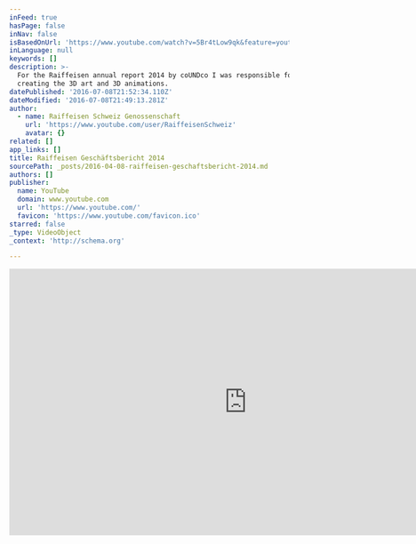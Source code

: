 ```yaml
---
inFeed: true
hasPage: false
inNav: false
isBasedOnUrl: 'https://www.youtube.com/watch?v=5Br4tLow9qk&feature=youtu.be'
inLanguage: null
keywords: []
description: >-
  For the Raiffeisen annual report 2014 by coUNDco I was responsible for
  creating the 3D art and 3D animations.
datePublished: '2016-07-08T21:52:34.110Z'
dateModified: '2016-07-08T21:49:13.281Z'
author:
  - name: Raiffeisen Schweiz Genossenschaft
    url: 'https://www.youtube.com/user/RaiffeisenSchweiz'
    avatar: {}
related: []
app_links: []
title: Raiffeisen Geschäftsbericht 2014
sourcePath: _posts/2016-04-08-raiffeisen-geschaftsbericht-2014.md
authors: []
publisher:
  name: YouTube
  domain: www.youtube.com
  url: 'https://www.youtube.com/'
  favicon: 'https://www.youtube.com/favicon.ico'
starred: false
_type: VideoObject
_context: 'http://schema.org'

---
```

<iframe src="https://cdn.embedly.com/widgets/media.html?src=https%3A%2F%2Fwww.youtube.com%2Fembed%2F5Br4tLow9qk%3Ffeature%3Doembed&amp;url=https%3A%2F%2Fwww.youtube.com%2Fwatch%3Fv%3D5Br4tLow9qk%26feature%3Dyoutu.be&amp;image=https%3A%2F%2Fi.ytimg.com%2Fvi%2F5Br4tLow9qk%2Fhqdefault.jpg&amp;key=b7d04c9b404c499eba89ee7072e1c4f7&amp;type=text%2Fhtml&amp;schema=youtube" width="854" height="480" scrolling="no" frameborder="0" allowfullscreen="allowfullscreen" style=""></iframe>
